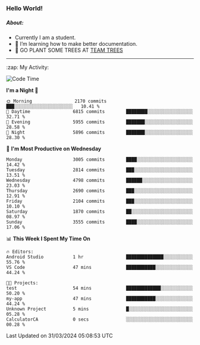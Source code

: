 ### Hello World!

##### About:
- Currently I am a student.
- 🌱 I’m learning how to make better documentation.
- 🌱 GO PLANT SOME TREES AT [TEAM TREES](https://teamtrees.org/)

---
  <summary>:zap: My Activity:</summary>
  
<!--START_SECTION:waka-->
![Code Time](http://img.shields.io/badge/Code%20Time-1%2C304%20hrs%2044%20mins-blue)

**I'm a Night 🦉** 

```text
🌞 Morning                2170 commits        ███░░░░░░░░░░░░░░░░░░░░░░   10.41 % 
🌆 Daytime                6815 commits        ████████░░░░░░░░░░░░░░░░░   32.71 % 
🌃 Evening                5955 commits        ███████░░░░░░░░░░░░░░░░░░   28.58 % 
🌙 Night                  5896 commits        ███████░░░░░░░░░░░░░░░░░░   28.30 % 
```
📅 **I'm Most Productive on Wednesday** 

```text
Monday                   3005 commits        ████░░░░░░░░░░░░░░░░░░░░░   14.42 % 
Tuesday                  2814 commits        ███░░░░░░░░░░░░░░░░░░░░░░   13.51 % 
Wednesday                4798 commits        ██████░░░░░░░░░░░░░░░░░░░   23.03 % 
Thursday                 2690 commits        ███░░░░░░░░░░░░░░░░░░░░░░   12.91 % 
Friday                   2104 commits        ███░░░░░░░░░░░░░░░░░░░░░░   10.10 % 
Saturday                 1870 commits        ██░░░░░░░░░░░░░░░░░░░░░░░   08.97 % 
Sunday                   3555 commits        ████░░░░░░░░░░░░░░░░░░░░░   17.06 % 
```


📊 **This Week I Spent My Time On** 

```text
🔥 Editors: 
Android Studio           1 hr                ██████████████░░░░░░░░░░░   55.76 % 
VS Code                  47 mins             ███████████░░░░░░░░░░░░░░   44.24 % 

🐱‍💻 Projects: 
test                     54 mins             █████████████░░░░░░░░░░░░   50.20 % 
my-app                   47 mins             ███████████░░░░░░░░░░░░░░   44.24 % 
Unknown Project          5 mins              █░░░░░░░░░░░░░░░░░░░░░░░░   05.28 % 
CalculatorCA             0 secs              ░░░░░░░░░░░░░░░░░░░░░░░░░   00.28 % 
```


 Last Updated on 31/03/2024 05:08:53 UTC
<!--END_SECTION:waka-->
